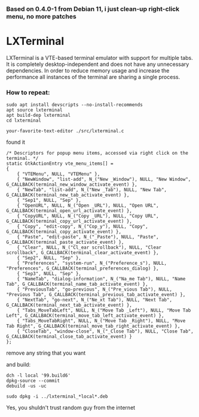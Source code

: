### Based on 0.4.0-1 from Debian 11, i just clean-up right-click menu, no more patches

# LXTerminal

LXTerminal is a VTE-based terminal emulator with support for multiple tabs.  It
is completely desktop-independent and does not have any unnecessary
dependencies. In order to reduce memory usage and increase the performance all
instances of the terminal are sharing a single process.

### How to repeat:

```
sudo apt install devscripts --no-install-recommends
apt source lxterminal
apt build-dep lxterminal
cd lxterminal

your-favorite-text-editor ./src/lxterminal.c
```
found it
```
/* Descriptors for popup menu items, accessed via right click on the terminal. */
static GtkActionEntry vte_menu_items[] =
{
    { "VTEMenu", NULL, "VTEMenu" },
    { "NewWindow", "list-add", N_("New _Window"), NULL, "New Window", G_CALLBACK(terminal_new_window_activate_event) },
    { "NewTab", "list-add", N_("New _Tab"), NULL, "New Tab", G_CALLBACK(terminal_new_tab_activate_event) },
    { "Sep1", NULL, "Sep" },
    { "OpenURL", NULL, N_("Open _URL"), NULL, "Open URL", G_CALLBACK(terminal_open_url_activate_event) },
    { "CopyURL", NULL, N_("Copy _URL"), NULL, "Copy URL", G_CALLBACK(terminal_copy_url_activate_event) },
    { "Copy", "edit-copy", N_("Cop_y"), NULL, "Copy", G_CALLBACK(terminal_copy_activate_event) },
    { "Paste", "edit-paste", N_("_Paste"), NULL, "Paste", G_CALLBACK(terminal_paste_activate_event) },
    { "Clear", NULL, N_("Cl_ear scrollback"), NULL, "Clear scrollback", G_CALLBACK(terminal_clear_activate_event) },
    { "Sep2", NULL, "Sep" },
    { "Preferences", "system-run", N_("Preference_s"), NULL, "Preferences", G_CALLBACK(terminal_preferences_dialog) },
    { "Sep3", NULL, "Sep" },
    { "NameTab", "dialog-information", N_("Na_me Tab"), NULL, "Name Tab", G_CALLBACK(terminal_name_tab_activate_event) },
    { "PreviousTab", "go-previous", N_("Pre_vious Tab"), NULL, "Previous Tab", G_CALLBACK(terminal_previous_tab_activate_event) },
    { "NextTab", "go-next", N_("Ne_xt Tab"), NULL, "Next Tab", G_CALLBACK(terminal_next_tab_activate_event) },
    { "Tabs_MoveTabLeft", NULL, N_("Move Tab _Left"), NULL, "Move Tab Left", G_CALLBACK(terminal_move_tab_left_activate_event) },
    { "Tabs_MoveTabRight", NULL, N_("Move Tab _Right"), NULL, "Move Tab Right", G_CALLBACK(terminal_move_tab_right_activate_event) },
    { "CloseTab", "window-close", N_("_Close Tab"), NULL, "Close Tab", G_CALLBACK(terminal_close_tab_activate_event) }
};
```
remove any string that you want

and build:
```
dch -l local '99.build6'
dpkg-source --commit
debuild -us -uc

sudo dpkg -i ../lxterminal_*local*.deb
```

Yes, you shuldn't trust random guy from the internet
